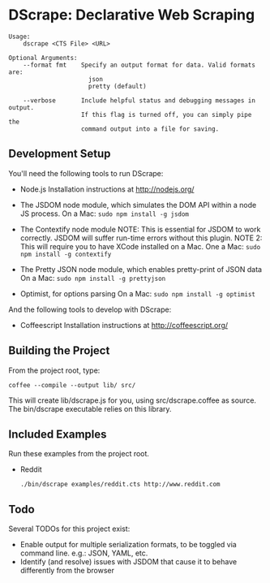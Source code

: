 DScrape: Declarative Web Scraping
=================================

    Usage:
        dscrape <CTS File> <URL>

    Optional Arguments:
        --format fmt    Specify an output format for data. Valid formats are:
                          json
                          pretty (default)

        --verbose       Include helpful status and debugging messages in output.
                        If this flag is turned off, you can simply pipe the
                        command output into a file for saving.


Development Setup
-----------------

You'll need the following tools to run DScrape:

  * Node.js
    Installation instructions at http://nodejs.org/

  * The JSDOM node module, which simulates the DOM API within a node JS process.
    On a Mac: `sudo npm install -g jsdom`

  * The Contextify node module
      NOTE: This is essential for JSDOM to work correctly. JSDOM will suffer run-time errors
      without this plugin.
      NOTE 2: This will require you to have XCode installed on a Mac.
    One a Mac: `sudo npm install -g contextify`

  * The Pretty JSON node module, which enables pretty-print of JSON data
    On a Mac: `sudo npm install -g prettyjson`

  * Optimist, for options parsing
    On a Mac: `sudo npm install -g optimist`

And the following tools to develop with DScrape:

  * Coffeescript
    Installation instructions at http://coffeescript.org/

Building the Project
--------------------

From the project root, type:

    coffee --compile --output lib/ src/

This will create lib/dscrape.js for you, using src/dscrape.coffee as source.
The bin/dscrape executable relies on this library.

Included Examples
-----------------

Run these examples from the project root.

  * Reddit

    `./bin/dscrape examples/reddit.cts http://www.reddit.com`

Todo
----

Several TODOs for this project exist:

  * Enable output for multiple serialization formats, to be toggled via command
    line. e.g.: JSON, YAML, etc.
  * Identify (and resolve) issues with JSDOM that cause it to behave
    differently from the browser

